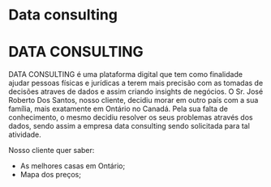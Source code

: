 # Data consulting
# DATA CONSULTING

DATA CONSULTING é uma plataforma digital que tem como finalidade ajudar pessoas físicas e jurídicas a terem mais precisão com as tomadas de decisões atraves de dados e assim criando insights de negócios. O Sr. José Roberto Dos Santos, nosso cliente, decidiu morar em outro país com a sua família, mais exatamente em Ontário no Canadá. Pela sua falta de conhecimento, o mesmo decidiu resolver os seus problemas através dos dados, sendo assim a empresa data consulting sendo solicitada para tal atividade.

Nosso cliente quer saber:

* As melhores casas em Ontário;
* Mapa dos preços;

